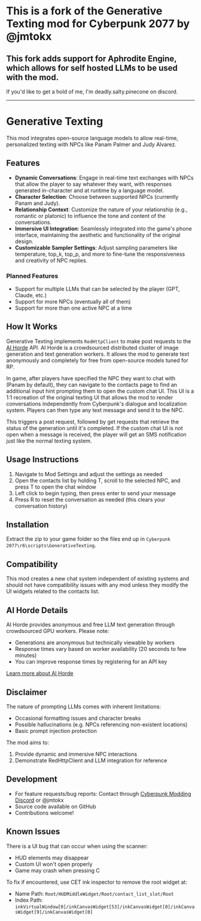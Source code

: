 # This is a fork of the Generative Texting mod for Cyberpunk 2077 by @jmtokx
## This fork adds support for Aphrodite Engine, which allows for self hosted LLMs to be used with the mod.
If you'd like to get a hold of me, I'm deadly.salty.pinecone on discord.

-------------------------------------------------------------------------------------------------------------------------

# Generative Texting

This mod integrates open-source language models to allow real-time, personalized texting with NPCs like Panam Palmer and Judy Alvarez.

## Features

- **Dynamic Conversations**: Engage in real-time text exchanges with NPCs that allow the player to say whatever they want, with responses generated in-character and at runtime by a language model.
- **Character Selection**: Choose between supported NPCs (currently Panam and Judy).
- **Relationship Context**: Customize the nature of your relationship (e.g., romantic or platonic) to influence the tone and content of the conversations.
- **Immersive UI Integration**: Seamlessly integrated into the game's phone interface, maintaining the aesthetic and functionality of the original design.
- **Customizable Sampler Settings**: Adjust sampling parameters like temperature, top_k, top_p, and more to fine-tune the responsiveness and creativity of NPC replies.

### Planned Features

- Support for multiple LLMs that can be selected by the player (GPT, Claude, etc.)
- Support for more NPCs (eventually all of them)
- Support for more than one active NPC at a time

## How It Works

Generative Texting implements `RedHttpClient` to make post requests to the [AI Horde](https://aihorde.net) API. AI Horde is a crowdsourced distributed cluster of image generation and text generation workers. It allows the mod to generate text anonymously and completely for free from open-source models tuned for RP. 

In game, after players have specified the NPC they want to chat with (Panam by default), they can navigate to the contacts page to find an additional input hint prompting them to open the custom chat UI. This UI is a 1:1 recreation of the original texting UI that allows the mod to render conversations independently from Cyberpunk's dialogue and localization system. Players can then type any text message and send it to the NPC.

This triggers a post request, followed by get requests that retrieve the status of the generation until it's completed. If the custom chat UI is not open when a message is received, the player will get an SMS notification just like the normal texting system.

## Usage Instructions

1. Navigate to Mod Settings and adjust the settings as needed
2. Open the contacts list by holding T, scroll to the selected NPC, and press T to open the chat window
3. Left click to begin typing, then press enter to send your message
4. Press R to reset the conversation as needed (this clears your conversation history)

## Installation

Extract the zip to your game folder so the files end up in `Cyberpunk 2077\r6\scripts\GenerativeTexting`.

## Compatibility

This mod creates a new chat system independent of existing systems and should not have compatibility issues with any mod unless they modify the UI widgets related to the contacts list.

## AI Horde Details

AI Horde provides anonymous and free LLM text generation through crowdsourced GPU workers. Please note:

- Generations are anonymous but technically viewable by workers
- Response times vary based on worker availability (20 seconds to few minutes)
- You can improve response times by registering for an API key

[Learn more about AI Horde](https://aihorde.net)

## Disclaimer

The nature of prompting LLMs comes with inherent limitations:
- Occasional formatting issues and character breaks
- Possible hallucinations (e.g. NPCs referencing non-existent locations)
- Basic prompt injection protection

The mod aims to:
1. Provide dynamic and immersive NPC interactions
2. Demonstrate RedHttpClient and LLM integration for reference

## Development

- For feature requests/bug reports: Contact through [Cyberpunk Modding Discord](https://discord.gg/Cyberpunk2077Modding) or @jmtokx
- Source code available on GitHub
- Contributions welcome!

## Known Issues

There is a UI bug that can occur when using the scanner:
- HUD elements may disappear
- Custom UI won't open properly
- Game may crash when pressing C

To fix if encountered, use CET ink inspector to remove the root widget at:
- Name Path: `Root/HUDMiddleWidget/Root/contact_list_slot/Root`
- Index Path: `inkVirtualWindow[0]/inkCanvasWidget[53]/inkCanvasWidget[0]/inkCanvasWidget[9]/inkCanvasWidget[0]`